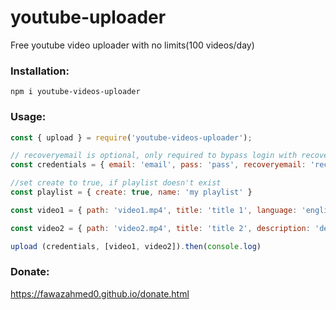 # youtube-uploader
Free youtube video uploader with no limits(100 videos/day)

### Installation:
`npm i youtube-videos-uploader`

### Usage:
```js
const { upload } = require('youtube-videos-uploader');

// recoveryemail is optional, only required to bypass login with recoveryemail when prompted
const credentials = { email: 'email', pass: 'pass', recoveryemail: 'recoveryemail' }

//set create to true, if playlist doesn't exist
const playlist = { create: true, name: 'my playlist' }

const video1 = { path: 'video1.mp4', title: 'title 1', language: 'english', tags: ['video', 'github'], description: 'description 1', playlist: playlist }

const video2 = { path: 'video2.mp4', title: 'title 2', description: 'description 2' }

upload (credentials, [video1, video2]).then(console.log)
```


### Donate:
https://fawazahmed0.github.io/donate.html
